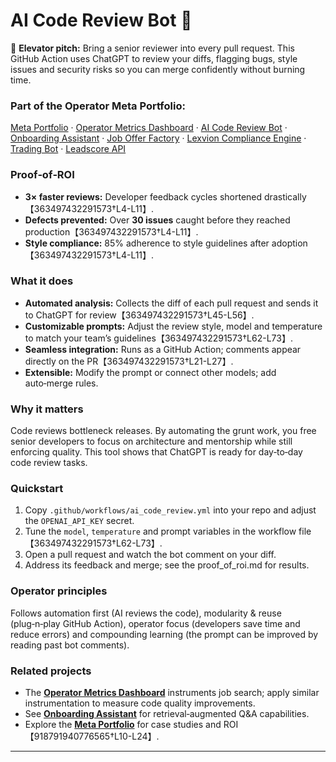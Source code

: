 # AI Code Review Bot 🤖

🚀 **Elevator pitch:** Bring a senior reviewer into every pull request. This GitHub Action uses ChatGPT to review your diffs, flagging bugs, style issues and security risks so you can merge confidently without burning time.

### Part of the Operator Meta Portfolio:
[Meta Portfolio](https://github.com/Bigmannot23/meta_portfolio) · [Operator Metrics Dashboard](https://github.com/Bigmannot23/operator_metrics_dashboard) · [AI Code Review Bot](#) · [Onboarding Assistant](https://github.com/Bigmannot23/Onboarding_Assistant) · [Job Offer Factory](https://github.com/Bigmannot23/job_offer_factory_autorun) · [Lexvion Compliance Engine](https://github.com/Bigmannot23/lexvion) · [Trading Bot](https://github.com/Bigmannot23/lexvion_trading_bot_full_auto) · [Leadscore API](https://github.com/Bigmannot23/operators-leadscore-api)

### Proof‑of‑ROI
- **3× faster reviews:** Developer feedback cycles shortened drastically【363497432291573†L4-L11】.
- **Defects prevented:** Over **30 issues** caught before they reached production【363497432291573†L4-L11】.
- **Style compliance:** 85% adherence to style guidelines after adoption【363497432291573†L4-L11】.

### What it does
- **Automated analysis:** Collects the diff of each pull request and sends it to ChatGPT for review【363497432291573†L45-L56】.
- **Customizable prompts:** Adjust the review style, model and temperature to match your team’s guidelines【363497432291573†L62-L73】.
- **Seamless integration:** Runs as a GitHub Action; comments appear directly on the PR【363497432291573†L21-L27】.
- **Extensible:** Modify the prompt or connect other models; add auto‑merge rules.

### Why it matters
Code reviews bottleneck releases. By automating the grunt work, you free senior developers to focus on architecture and mentorship while still enforcing quality. This tool shows that ChatGPT is ready for day‑to‑day code review tasks.

### Quickstart
1. Copy `.github/workflows/ai_code_review.yml` into your repo and adjust the `OPENAI_API_KEY` secret.
2. Tune the `model`, `temperature` and prompt variables in the workflow file【363497432291573†L62-L73】.
3. Open a pull request and watch the bot comment on your diff.
4. Address its feedback and merge; see the proof_of_roi.md for results.

### Operator principles
Follows automation first (AI reviews the code), modularity & reuse (plug‑n‑play GitHub Action), operator focus (developers save time and reduce errors) and compounding learning (the prompt can be improved by reading past bot comments).

### Related projects
- The **[Operator Metrics Dashboard](https://github.com/Bigmannot23/operator_metrics_dashboard)** instruments job search; apply similar instrumentation to measure code quality improvements.
- See **[Onboarding Assistant](https://github.com/Bigmannot23/Onboarding_Assistant)** for retrieval‑augmented Q&A capabilities.
- Explore the **[Meta Portfolio](https://github.com/Bigmannot23/meta_portfolio)** for case studies and ROI【918791940776565†L10-L24】.

---
